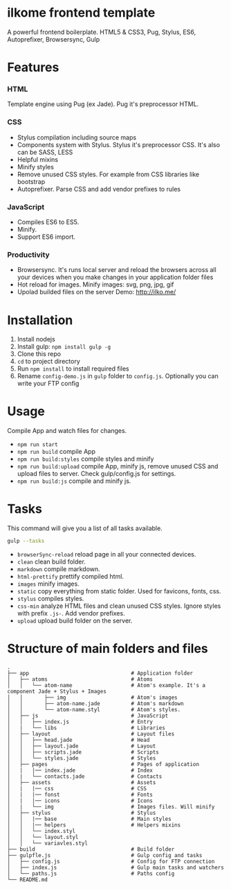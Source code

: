 # ilkome frontend template
A powerful frontend boilerplate. HTML5 & CSS3, Pug, Stylus, ES6, Autoprefixer, Browsersync, Gulp


# Features

### HTML
Template engine using Pug (ex Jade). Pug it's preprocessor HTML.

### CSS
- Stylus compilation including source maps
- Components system with Stylus. Stylus it's preprocessor CSS. It's also can be SASS, LESS
- Helpful mixins
- Minify styles
- Remove unused CSS styles. For example from CSS libraries like bootstrap
- Autoprefixer. Parse CSS and add vendor prefixes to rules

### JavaScript
- Compiles ES6 to ES5.
- Minify.
- Support ES6 import.

### Productivity
- Browsersync. It's runs local server and reload the browsers across all your devices when you make changes in your application folder files
- Hot reload for images. Minify images: svg, png, jpg, gif
- Upolad builded files on the server
Demo: http://ilko.me/


# Installation

1. Install nodejs
5. Install gulp: `npm install gulp -g`
2. Clone this repo
3. `cd` to project directory
4. Run `npm install` to install required files
5. Rename `config-demo.js` in `gulp` folder to `config.js`. Optionally you can write your FTP config


# Usage

Compile App and watch files for changes.
- `npm run start`
- `npm run build` compile App
- `npm run build:styles` compile styles and minify
- `npm run build:upload` compile App, minify js, remove unused CSS and upload files to server. Check gulp/config.js for settings.
- `npm run build:js` compile and minify js.


# Tasks
This command will give you a list of all tasks available.
```bash
gulp --tasks
```

- `browserSync-reload` reload page in all your connected devices.
- `clean` clean build folder.
- `markdown` compile markdown.
- `html-prettify` prettify compiled html.
- `images` minify images.
- `static` copy everything from static folder. Used for favicons, fonts, css.
- `stylus` compiles styles.
- `css-min` analyze HTML files and clean unused CSS styles. Ignore styles with prefix `.js-`. Add vendor prefixes.
- `upload` upload build folder on the server.


# Structure of main folders and files

    .
    ├── app                                 # Application folder
    │   ├── atoms                           # Atoms
    │   │   └── atom-name                   # Atom's example. It's a component Jade + Stylus + Images
    │   │       ├── img                     # Atom's images
    │   │       ├── atom-name.jade          # Atom's markdown
    │   │       └── atom-name.styl          # Atom's styles.
    │   ├── js                              # JavaScript
    │   │   ├── index.js                    # Entry
    │   |   └── libs                        # Libraries
    │   ├── layout                          # Layout files
    │   │   ├── head.jade                   # Head
    │   │   ├── layout.jade                 # Layout
    │   │   ├── scripts.jade                # Scripts
    │   │   └── styles.jade                 # Styles
    │   ├── pages                           # Pages of application
    │   |   |── index.jade                  # Index
    │   |   └── contacts.jade               # Contacts
    │   ├── assets                          # Assets
    │   |   |── css                         # CSS
    │   |   |── fonst                       # Fonts
    │   |   |── icons                       # Icons
    │   |   └── img                         # Images files. Will minify
    │   ├── stylus                          # Stylus
    │   │   |── base                        # Main styles
    │   │   |── helpers                     # Helpers mixins
    │   │   └── index.styl
    │   │   └── layout.styl
    │   │   └── variavles.styl
    ├── build                               # Build folder
    ├── gulpfle.js                          # Gulp config and tasks
    │   ├── config.js                       # Config for FTP connection
    │   ├── index.js                        # Gulp main tasks and watchers
    │   └── paths.js                        # Paths config
    └── README.md
